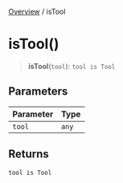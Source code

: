 [Overview](../index.md) / isTool

# isTool()

> **isTool**(`tool`): `tool is Tool`

## Parameters

| Parameter | Type |
| ------ | ------ |
| `tool` | `any` |

## Returns

`tool is Tool`
